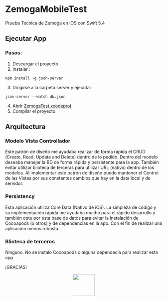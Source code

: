 # ZemogaMobileTest
Prueba Técnica de Zemoga en iOS con Swift 5.4

## Ejecutar App
### Pasos:
1. Descargar el proyecto
2. Instalar :

```
npm install -g json-server
```

3. Dirigirse a la carpeta server y ejecutar

```
json-server --watch db.json
```

4. Abrir [ZemogaTest.xcodeproj](https://github.com/1valero/ZemogaMobileTest/tree/main/ZemogaTest/ZemogaTest.xcodeproj)
5. Compilar el proyecto

## Arquitectura

### Modelo Vista Controllador

Este patrón de diseño me ayudaba realizar de forma rápida el CRUD (Create, Read, Update and Delete) dentro de lo pedido. Dentro del modelo deseaba manejar la BD de forma rápida y persistente para la app. También evitar utilizar blioteca de terceras para utilizar URL (nativo) dentro de los modelos.
Al implementar este patrón de diseño puedo mantener el Control de las Vistas por sus constantes cambios que hay en la data local y de servidor.

### Persistency

Esta aplicación utiliza Core Data (Nativo de iOS). La simpleza de código y su implementación rápida me ayudaba mucho para el rápido desarrollo y también opte por esta base de datos para evitar la instalación de Cocoapods (o otros) y de dependencias en la app. Con el fin de realizar una aplicación menos robusta.

### Blioteca de terceros

Ninguno. No se instalo Cocoapods o alguna dependecía para realizar esta app

¡GRACIAS!

<p align="center">
  <a href="https://tryretool.com/?utm_source=sponsor&utm_campaign=typicode" target="_blank">
    <img src="https://blog.teamtreehouse.com/wp-content/uploads/2017/11/Thanksgiving.png" height="70px">
  </a>
</p>


